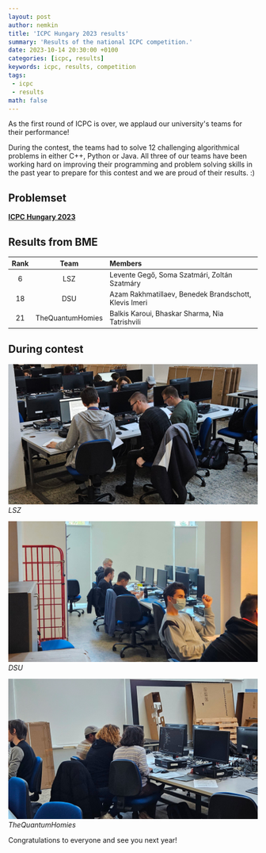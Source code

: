 ```yaml
---
layout: post
author: nemkin
title: 'ICPC Hungary 2023 results'
summary: 'Results of the national ICPC competition.'
date: 2023-10-14 20:30:00 +0100
categories: [icpc, results]
keywords: icpc, results, competition
tags:
 - icpc
 - results
math: false
---
```


As the first round of ICPC is over, we applaud our university's teams for their performance!

During the contest, the teams had to solve 12 challenging algorithmical problems in either C++, Python or Java. All three of our teams have been working hard on improving their programming and problem solving skills in the past year to prepare for this contest and we are proud of their results. :)

## Problemset

[**ICPC Hungary 2023**](https://cpszit.github.io/competitions/2023-10-14-icpc-hungary.pdf)

## Results from BME

| Rank |       Team       | Members                                               |
|:----:|:----------------:|:------------------------------------------------------|
|   6  |        LSZ       | Levente Gegő, Soma Szatmári, Zoltán Szatmáry          |
|  18  |        DSU       | Azam Rakhmatillaev, Benedek Brandschott, Klevis Imeri |
|  21  | TheQuantumHomies | Balkis Karoui, Bhaskar Sharma, Nia Tatrishvili        |

## During contest

![LSZ](/assets/posts/2023-10-14-icpc-hungary-results/lsz.jpg)
_LSZ_

![DSU](/assets/posts/2023-10-14-icpc-hungary-results/dsu.jpg)
_DSU_

![DSU](/assets/posts/2023-10-14-icpc-hungary-results/the-quantum-homies.jpg)
_TheQuantumHomies_

Congratulations to everyone and see you next year!
